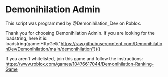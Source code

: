 # Demonihilation Admin
This script was programmed by @Demonihilation_Dev on Roblox.

Thank you for choosing Demonihilation Admin. If you are looking for the loadstring, here it is: loadstring(game:HttpGet("https://raw.githubusercontent.com/DemonihilationDev/Demonihilation/main/demonihilation"))()

If you aren't whitelisted, join this game and follow the instructions: https://www.roblox.com/games/10476617044/Demonihilation-Ranking-Game
